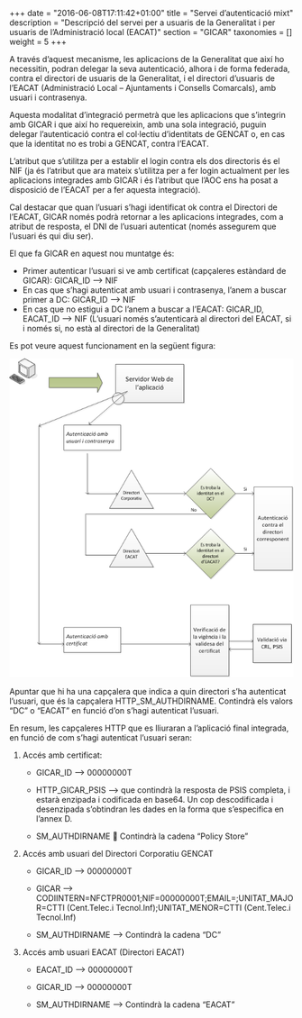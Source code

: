 +++
date        = "2016-06-08T17:11:42+01:00"
title       = "Servei d’autenticació mixt"
description = "Descripció del servei per a usuaris de la Generalitat i per usuaris de l’Administració local (EACAT)"
section     = "GICAR"
taxonomies  = []
weight 		= 5
+++

A través d’aquest mecanisme, les aplicacions de la Generalitat que així ho necessitin, podran delegar la seva autenticació, alhora i de forma federada, contra el directori de usuaris de la Generalitat, i el directori d’usuaris de l’EACAT (Administració Local – Ajuntaments i Consells Comarcals), amb usuari i contrasenya. 

Aquesta modalitat d’integració permetrà que les aplicacions que s’integrin amb GICAR i que així ho requereixin, amb una sola integració, puguin delegar l’autenticació contra el col·lectiu d’identitats de GENCAT o, en cas que la identitat no es trobi a GENCAT, contra l’EACAT.

L’atribut que s’utilitza per a establir el login contra els dos directoris és el NIF (ja és l’atribut que ara mateix s’utilitza per a fer login actualment per les aplicacions integrades amb GICAR i és l’atribut que l’AOC ens ha posat a disposició de l’EACAT per a fer aquesta integració).

Cal destacar que quan l’usuari s’hagi identificat ok contra el Directori de l’EACAT, GICAR només podrà retornar a les aplicacions integrades, com a atribut de resposta, el DNI de l’usuari autenticat (només assegurem que l’usuari és qui diu ser). 

El que fa GICAR en aquest nou muntatge és:

- Primer autenticar l’usuari si ve amb certificat (capçaleres estàndard de GICAR): GICAR_ID --> NIF
- En cas que s’hagi autenticat amb usuari i contrasenya, l’anem a buscar primer a DC: GICAR_ID --> NIF
- En cas que no estigui a DC l’anem a buscar a l’EACAT: GICAR_ID, EACAT_ID --> NIF (L’usuari només s’autenticarà al directori del EACAT, si i només si, no està al directori de la Generalitat)

Es pot veure aquest funcionament en la següent figura:

![Integració Aplicacions GICAR](/related/gicar/diagrama-autenticacio-eacat.png)

Apuntar que hi ha una capçalera que indica a quin directori s’ha autenticat l’usuari, que és la capçalera HTTP_SM_AUTHDIRNAME. Contindrà els valors “DC” o “EACAT” en funció d’on s’hagi autenticat l’usuari.

En resum, les capçaleres HTTP que es lliuraran a l’aplicació final integrada, en funció de com s’hagi autenticat l’usuari seran:

1. Accés amb certificat:

	- GICAR_ID --> 00000000T

 	- HTTP_GICAR_PSIS --> que contindrà la resposta de PSIS completa, i estarà enzipada i codificada en base64. Un cop descodificada i desenzipada s’obtindran les dades en la forma que s’especifica en l’annex D.

    - SM_AUTHDIRNAME  Contindrà la cadena “Policy Store”

1. Accés amb usuari del Directori Corporatiu GENCAT

	- GICAR_ID --> 00000000T

 	- GICAR --> CODIINTERN=NFCTPR0001;NIF=00000000T;EMAIL=;UNITAT_MAJOR=CTTI (Cent.Telec.i Tecnol.Inf);UNITAT_MENOR=CTTI (Cent.Telec.i Tecnol.Inf)

	- SM_AUTHDIRNAME --> Contindrà la cadena “DC”

1. Accés amb usuari EACAT (Directori EACAT)

	- EACAT_ID --> 00000000T

	- GICAR_ID --> 00000000T

	- SM_AUTHDIRNAME --> Contindrà la cadena “EACAT”

